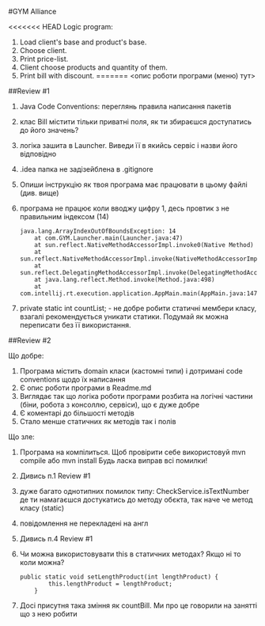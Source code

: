 #GYM Alliance

<<<<<<< HEAD
Logic program:
1. Load client's base and product's base.
2. Choose client.
3. Print price-list.
4. Client choose products and quantity of them.
5. Print bill with discount.
=======
<опис роботи програми (меню) тут>

##Review #1

1. Java Code Conventions: переглянь правила написання пакетів
2. клас Bill містити тільки приватні поля, як ти збираєшся доступатись до його значень?
3. логіка зашита в Launcher. Виведи її в якийсь сервіс і назви його відповідно
4. .idea папка не задізейблена в .gitignore
5. Опиши інструкцію як твоя програма має працювати в цьому файлі (див. вище)
6. програма не працює коли вводжу цифру 1, десь провтик з не правильним індексом (14) 

    ~~~
    java.lang.ArrayIndexOutOfBoundsException: 14
        at com.GYM.Launcher.main(Launcher.java:47)
        at sun.reflect.NativeMethodAccessorImpl.invoke0(Native Method)
        at sun.reflect.NativeMethodAccessorImpl.invoke(NativeMethodAccessorImpl.java:62)
        at sun.reflect.DelegatingMethodAccessorImpl.invoke(DelegatingMethodAccessorImpl.java:43)
        at java.lang.reflect.Method.invoke(Method.java:498)
        at com.intellij.rt.execution.application.AppMain.main(AppMain.java:147)
    ~~~

7. private static int countList; - не добре робити статичні мембери класу, 
взагалі рекомендується уникати статики. Подумай як можна переписати без її використання.

##Review #2

Що добре:

1. Програма містить domain класи (кастомні типи) і дотримані code conventions щодо їх написання
2. Є опис роботи програми в Readme.md
3. Виглядає так що логіка роботи програми розбита на логічні частини (біни, робота з консоллю, сервіси), 
що є дуже добре
4. Є коментарі до більшості методів
5. Стало менше статичних як методів так і полів

Що зле:

1. Програма на компілиться. Щоб провірити себе використовуй mvn compile або mvn install
Будь ласка виправ всі помилки!
2. Дивись п.1 Review #1
3. дуже багато однотипних помилок типу: CheckService.isTextNumber де ти намагаєшся достукатись до
методу обєкта, так наче че метод класу (static)
4. повідомлення не перекладені на англ
5. Дивись п.4 Review #1
6. Чи можна використовувати this в статичних методах? Якщо ні то коли можна?

    ~~~
    public static void setLengthProduct(int lengthProduct) {
            this.lengthProduct = lengthProduct;
        }
    ~~~

7. Досі присутня така зміння як countBill. Ми про це говорили на занятті що з нею робити